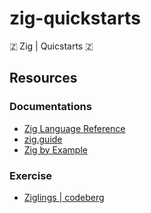 # zig-quickstarts
🇿 Zig | Quicstarts 🇿

## Resources
### Documentations
- [Zig Language Reference](https://ziglang.org/documentation/master/)
- [zig.guide](https://zig.guide/)
- [Zig by Example](https://zig-by-example.com/)

### Exercise
- [Ziglings | codeberg](https://codeberg.org/ziglings/exercises/)
